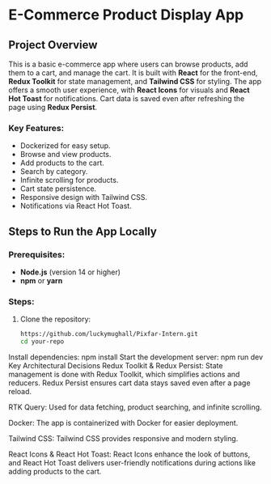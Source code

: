 # E-Commerce Product Display App

## Project Overview
This is a basic e-commerce app where users can browse products, add them to a cart, and manage the cart. It is built with **React** for the front-end, **Redux Toolkit** for state management, and **Tailwind CSS** for styling. The app offers a smooth user experience, with **React Icons** for visuals and **React Hot Toast** for notifications. Cart data is saved even after refreshing the page using **Redux Persist**.

### Key Features:
- Dockerized for easy setup.
- Browse and view products.
- Add products to the cart.
- Search by category.
- Infinite scrolling for products.
- Cart state persistence.
- Responsive design with Tailwind CSS.
- Notifications via React Hot Toast.

## Steps to Run the App Locally

### Prerequisites:
- **Node.js** (version 14 or higher)
- **npm** or **yarn**

### Steps:
1. Clone the repository:
   ```bash
   https://github.com/luckymughall/Pixfar-Intern.git
   cd your-repo
Install dependencies:
npm install
Start the development server:
npm run dev
Key Architectural Decisions
Redux Toolkit & Redux Persist:
State management is done with Redux Toolkit, which simplifies actions and reducers. Redux Persist ensures cart data stays saved even after a page reload.

RTK Query:
Used for data fetching, product searching, and infinite scrolling.

Docker:
The app is containerized with Docker for easier deployment.

Tailwind CSS:
Tailwind CSS provides responsive and modern styling.

React Icons & React Hot Toast:
React Icons enhance the look of buttons, and React Hot Toast delivers user-friendly notifications during actions like adding products to the cart.
